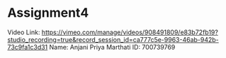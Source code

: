 # Assignment4


Video Link:
https://vimeo.com/manage/videos/908491809/e83b72fb19?studio_recording=true&record_session_id=ca777c5e-9963-46ab-942b-73c9fa1c3d31
Name: Anjani Priya Marthati
ID: 700739769
